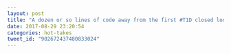 ```yaml
---
layout: post
title: "A dozen or so lines of code away from the first #T1D closed loop running in the Elixir…"
date: 2017-08-29 23:20:54
categories: hot-takes
tweet_id: "902672437480833024"
---
```



<!-- Original tweet: https://twitter.com/i/status/902672437480833024 -->